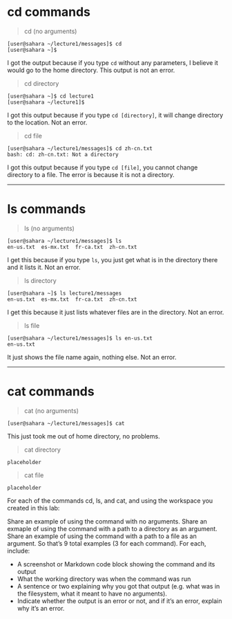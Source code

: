 
# cd commands
> cd (no arguments)

```
[user@sahara ~/lecture1/messages]$ cd
[user@sahara ~]$ 
```
I got the output because if you type ``cd`` without any parameters, I believe it would go to the home directory. This output is not an error.
> cd directory

```
[user@sahara ~]$ cd lecture1
[user@sahara ~/lecture1]$
 ```
I got this output because if you type ``cd [directory]``, it will change directory to the location. Not an error.
> cd file

```
[user@sahara ~/lecture1/messages]$ cd zh-cn.txt
bash: cd: zh-cn.txt: Not a directory
```
I got this output because if you type ``cd [file]``, you cannot change directory to a file. The error is because it is not a directory.

-------------------

# ls commands
> ls (no arguments)

```
[user@sahara ~/lecture1/messages]$ ls
en-us.txt  es-mx.txt  fr-ca.txt  zh-cn.txt
```
I get this because if you type ``ls``, you just get what is in the directory there and it lists it. Not an error.

> ls directory

```
[user@sahara ~]$ ls lecture1/messages
en-us.txt  es-mx.txt  fr-ca.txt  zh-cn.txt
```
I get this because it just lists whatever files are in the directory. Not an error.
> ls file

```
[user@sahara ~/lecture1/messages]$ ls en-us.txt
en-us.txt
```
It just shows the file name again, nothing else. Not an error.

---------------

# cat commands
> cat (no arguments)

```
[user@sahara ~/lecture1/messages]$ cat

```
This just took me out of home directory, no problems.

> cat directory

```
placeholder
```
> cat file

```
placeholder
```

 
For each of the commands cd, ls, and cat, and using the workspace you created in this lab:

Share an example of using the command with no arguments.
Share an exmaple of using the command with a path to a directory as an argument.
Share an example of using the command with a path to a file as an argument.
So that’s 9 total examples (3 for each command). For each, include:

- A screenshot or Markdown code block showing the command and its output
- What the working directory was when the command was run
- A sentence or two explaining why you got that output (e.g. what was in the filesystem, what it meant to have no arguments).
- Indicate whether the output is an error or not, and if it’s an error, explain why it’s an error.

